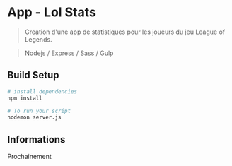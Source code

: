 # App - Lol Stats

> Creation d'une app de statistiques pour les joueurs du jeu League of Legends.

> Nodejs / Express / Sass / Gulp


## Build Setup

``` bash
# install dependencies
npm install

# To run your script
nodemon server.js

```


## Informations

Prochainement